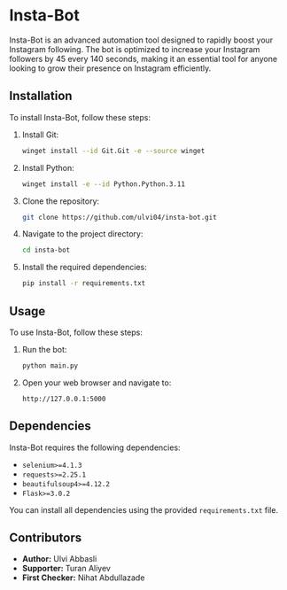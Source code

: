 # Insta-Bot

Insta-Bot is an advanced automation tool designed to rapidly boost your Instagram following. The bot is optimized to increase your Instagram followers by 45 every 140 seconds, making it an essential tool for anyone looking to grow their presence on Instagram efficiently.

## Installation

To install Insta-Bot, follow these steps:

1. Install Git:
    ```bash
    winget install --id Git.Git -e --source winget
    ```
    
2. Install Python:
    ```bash
    winget install -e --id Python.Python.3.11
    ```

3. Clone the repository:
    ```bash
    git clone https://github.com/ulvi04/insta-bot.git
    ```

4. Navigate to the project directory:
    ```bash
    cd insta-bot
    ```

5. Install the required dependencies:
    ```bash
    pip install -r requirements.txt
    ```

## Usage

To use Insta-Bot, follow these steps:

1. Run the bot:
    ```bash
    python main.py
    ```

2. Open your web browser and navigate to:
    ```
    http://127.0.0.1:5000
    ```

## Dependencies

Insta-Bot requires the following dependencies:

- `selenium>=4.1.3`
- `requests>=2.25.1`
- `beautifulsoup4>=4.12.2`
- `Flask>=3.0.2`

You can install all dependencies using the provided `requirements.txt` file.

## Contributors

- **Author:** Ulvi Abbasli
- **Supporter:** Turan Aliyev
- **First Checker:** Nihat Abdullazade


